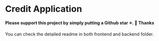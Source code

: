 # Credit Application

**Please support this project by simply putting a Github star ⭐. 🙏 Thanks**

You can check the detailed readme in both frontend and backend folder.